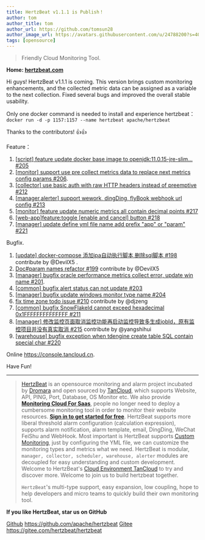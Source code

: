 ```yaml
---
title: HertzBeat v1.1.1 is Publish！   
author: tom  
author_title: tom   
author_url: https://github.com/tomsun28  
author_image_url: https://avatars.githubusercontent.com/u/24788200?s=400&v=4  
tags: [opensource]
---
```


> Friendly Cloud Monitoring Tool. 

**Home: [hertzbeat.com](https://hertzbeat.com)**

Hi guys! HertzBeat v1.1.1 is coming. This version brings custom monitoring enhancements, and the collected metric data can be assigned as a variable to the next collection. Fixed several bugs and improved the overall stable usability.

Only one docker command is needed to install and experience hertzbeat：
`docker run -d -p 1157:1157 --name hertzbeat apache/hertzbeat`

Thanks to the contributors! 👍👍

Feature：

1. [[script] feature update docker base image to openjdk:11.0.15-jre-slim… #205](https://github.com/apache/hertzbeat/pull/205)
2. [[monitor] support use pre collect metrics data to replace next metrics config params #206](https://github.com/apache/hertzbeat/pull/206).
3. [[collector] use basic auth with raw HTTP headers instead of preemptive #212](https://github.com/apache/hertzbeat/pull/212)
4. [[manager,alerter] support wework, dingDing, flyBook webhook url config #213](https://github.com/apache/hertzbeat/pull/213)
5. [[monitor] feature update numeric metrics all contain decimal points #217](https://github.com/apache/hertzbeat/pull/217)
6. [[web-app]feature:toggle [enable and cancel] button #218](https://github.com/apache/hertzbeat/pull/218)
7. [[manager] update define yml file name add prefix "app" or "param" #221](https://github.com/apache/hertzbeat/pull/221)

Bugfix.

1. [[update] docker-compose 添加jpa自动执行脚本,删除sql脚本 #198](https://github.com/apache/hertzbeat/pull/198) contribute by @DevilX5  .
2. [Doc#param names refactor #199](https://github.com/apache/hertzbeat/pull/199) contribute by @DevilX5
3. [[manager] bugfix oracle performance metrics collect error, update win name #201](https://github.com/apache/hertzbeat/pull/201).
4. [[common] bugfix alert status can not update #203](https://github.com/apache/hertzbeat/pull/203)
5. [[manager] bugfix update windows monitor type name #204](https://github.com/apache/hertzbeat/pull/204)
6. [fix time zone todo issue #210](https://github.com/apache/hertzbeat/pull/210) contribute by @djzeng
7. [[common] bugfix SnowFlakeId cannot exceed hexadecimal 0x1FFFFFFFFFFFFFF #211](https://github.com/apache/hertzbeat/pull/211)
8. [[manager] 修改监控页面取消监控功能再启动监控导致多生成jobId，原有监控项目并没有真实取消 #215](https://github.com/apache/hertzbeat/pull/215) contribute by @yangshihui
9. [[warehouse] bugfix exception when tdengine create table SQL contain special char #220](https://github.com/apache/hertzbeat/pull/220)

Online <https://console.tancloud.cn>.

Have Fun!

----

> [HertzBeat](https://github.com/apache/hertzbeat) is an opensource monitoring and alarm project incubated by [Dromara](https://dromara.org) and open sourced by [TanCloud](https://tancloud.cn), which supports Website, API, PING, Port, Database, OS Monitor etc.
> We also provide **[Monitoring Cloud For Saas](https://console.tancloud.cn)**, people no longer need to deploy a cumbersome monitoring tool in order to monitor their website resources. **[Sign in to get started for free](https://console.tancloud.cn)**.
> HertzBeat supports more liberal threshold alarm configuration (calculation expression), supports alarm notification, alarm template, email, DingDing, WeChat FeiShu and WebHook.
> Most important is HertzBeat supports [Custom Monitoring](https://hertzbeat.com/docs/advanced/extend-point), just by configuring the YML file, we can customize the monitoring types and metrics what we need.
> HertzBeat is modular, `manager, collector, scheduler, warehouse, alerter` modules are decoupled for easy understanding and custom development.  
> Welcome to HertzBeat's [Cloud Environment TanCloud](https://console.tancloud.cn) to try and discover more.
> Welcome to join us to build hertzbeat together.
>
> `HertzBeat`'s multi-type support, easy expansion, low coupling, hope to help developers and micro teams to quickly build their own monitoring tool.

**If you like HertzBeat, star us on GitHub**

[Github](https://github.com/apache/hertzbeat) <https://github.com/apache/hertzbeat>
[Gitee](https://gitee.com/hertzbeat/hertzbeat) <https://gitee.com/hertzbeat/hertzbeat>
